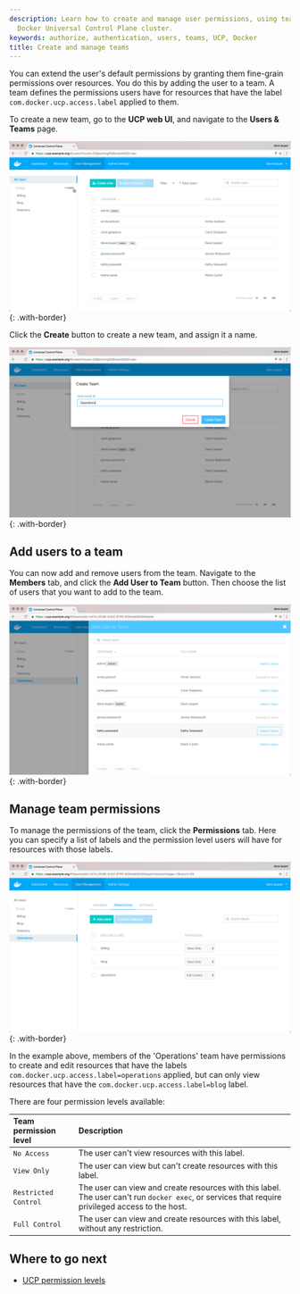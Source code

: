 ```yaml
---
description: Learn how to create and manage user permissions, using teams in your
  Docker Universal Control Plane cluster.
keywords: authorize, authentication, users, teams, UCP, Docker
title: Create and manage teams
---
```


You can extend the user's default permissions by granting them fine-grain
permissions over resources. You do this by adding the user to a team.
A team defines the permissions users have for resources that have the label
`com.docker.ucp.access.label` applied to them.

To create a new team, go to the **UCP web UI**, and navigate to the
**Users & Teams** page.

![](../images/create-and-manage-teams-1.png){: .with-border}

Click the **Create** button to create a new team, and assign it a name.

![](../images/create-and-manage-teams-2.png){: .with-border}

## Add users to a team

You can now add and remove users from the team.
Navigate to the **Members** tab, and click the **Add User to Team** button.
Then choose the list of users that you want to add to the team.

![](../images/create-and-manage-teams-3.png){: .with-border}


## Manage team permissions

To manage the permissions of the team, click the **Permissions** tab.
Here you can specify a list of labels and the permission level users will have
for resources with those labels.

![](../images/create-and-manage-teams-4.png){: .with-border}

In the example above, members of the 'Operations' team have permissions to
create and edit resources that have the labels
`com.docker.ucp.access.label=operations` applied, but can only view resources
that have the `com.docker.ucp.access.label=blog` label.

There are four permission levels available:

| Team permission level | Description                                                                                                                                       |
|:----------------------|:--------------------------------------------------------------------------------------------------------------------------------------------------|
| `No Access`           | The user can't view resources with this label.                                                                                                    |
| `View Only`           | The user can view but can't create resources with this label.                                                                                     |
| `Restricted Control`  | The user can view and create resources with this label. The user can't run `docker exec`, or services that require privileged access to the host. |
| `Full Control`        | The user can view and create resources with this label, without any restriction.                                                                  |

## Where to go next

* [UCP permission levels](permission-levels.md)
